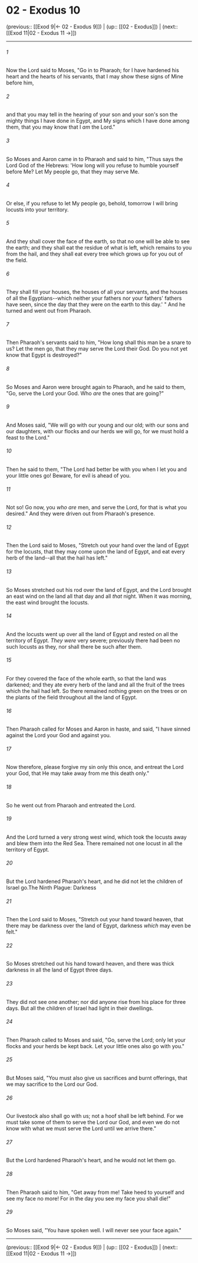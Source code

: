 # 02 - Exodus 10

(previous:: [[Exod 9|← 02 - Exodus 9]]) | (up:: [[02 - Exodus]]) | (next:: [[Exod 11|02 - Exodus 11 →]])

***


###### 1 
Now the Lord said to Moses, "Go in to Pharaoh; for I have hardened his heart and the hearts of his servants, that I may show these signs of Mine before him, 

###### 2 
and that you may tell in the hearing of your son and your son's son the mighty things I have done in Egypt, and My signs which I have done among them, that you may know that I _am_ the Lord." 

###### 3 
So Moses and Aaron came in to Pharaoh and said to him, "Thus says the Lord God of the Hebrews: 'How long will you refuse to humble yourself before Me? Let My people go, that they may serve Me. 

###### 4 
Or else, if you refuse to let My people go, behold, tomorrow I will bring locusts into your territory. 

###### 5 
And they shall cover the face of the earth, so that no one will be able to see the earth; and they shall eat the residue of what is left, which remains to you from the hail, and they shall eat every tree which grows up for you out of the field. 

###### 6 
They shall fill your houses, the houses of all your servants, and the houses of all the Egyptians--which neither your fathers nor your fathers' fathers have seen, since the day that they were on the earth to this day.' " And he turned and went out from Pharaoh. 

###### 7 
Then Pharaoh's servants said to him, "How long shall this man be a snare to us? Let the men go, that they may serve the Lord their God. Do you not yet know that Egypt is destroyed?" 

###### 8 
So Moses and Aaron were brought again to Pharaoh, and he said to them, "Go, serve the Lord your God. Who _are_ the ones that are going?" 

###### 9 
And Moses said, "We will go with our young and our old; with our sons and our daughters, with our flocks and our herds we will go, for we must hold a feast to the Lord." 

###### 10 
Then he said to them, "The Lord had better be with you when I let you and your little ones go! Beware, for evil is ahead of you. 

###### 11 
Not so! Go now, you _who are_ men, and serve the Lord, for that is what you desired." And they were driven out from Pharaoh's presence. 

###### 12 
Then the Lord said to Moses, "Stretch out your hand over the land of Egypt for the locusts, that they may come upon the land of Egypt, and eat every herb of the land--all that the hail has left." 

###### 13 
So Moses stretched out his rod over the land of Egypt, and the Lord brought an east wind on the land all that day and all _that_ night. When it was morning, the east wind brought the locusts. 

###### 14 
And the locusts went up over all the land of Egypt and rested on all the territory of Egypt. _They were_ very severe; previously there had been no such locusts as they, nor shall there be such after them. 

###### 15 
For they covered the face of the whole earth, so that the land was darkened; and they ate every herb of the land and all the fruit of the trees which the hail had left. So there remained nothing green on the trees or on the plants of the field throughout all the land of Egypt. 

###### 16 
Then Pharaoh called for Moses and Aaron in haste, and said, "I have sinned against the Lord your God and against you. 

###### 17 
Now therefore, please forgive my sin only this once, and entreat the Lord your God, that He may take away from me this death only." 

###### 18 
So he went out from Pharaoh and entreated the Lord. 

###### 19 
And the Lord turned a very strong west wind, which took the locusts away and blew them into the Red Sea. There remained not one locust in all the territory of Egypt. 

###### 20 
But the Lord hardened Pharaoh's heart, and he did not let the children of Israel go.The Ninth Plague: Darkness 

###### 21 
Then the Lord said to Moses, "Stretch out your hand toward heaven, that there may be darkness over the land of Egypt, darkness _which_ may even be felt." 

###### 22 
So Moses stretched out his hand toward heaven, and there was thick darkness in all the land of Egypt three days. 

###### 23 
They did not see one another; nor did anyone rise from his place for three days. But all the children of Israel had light in their dwellings. 

###### 24 
Then Pharaoh called to Moses and said, "Go, serve the Lord; only let your flocks and your herds be kept back. Let your little ones also go with you." 

###### 25 
But Moses said, "You must also give us sacrifices and burnt offerings, that we may sacrifice to the Lord our God. 

###### 26 
Our livestock also shall go with us; not a hoof shall be left behind. For we must take some of them to serve the Lord our God, and even we do not know with what we must serve the Lord until we arrive there." 

###### 27 
But the Lord hardened Pharaoh's heart, and he would not let them go. 

###### 28 
Then Pharaoh said to him, "Get away from me! Take heed to yourself and see my face no more! For in the day you see my face you shall die!" 

###### 29 
So Moses said, "You have spoken well. I will never see your face again."

***

(previous:: [[Exod 9|← 02 - Exodus 9]]) | (up:: [[02 - Exodus]]) | (next:: [[Exod 11|02 - Exodus 11 →]])
